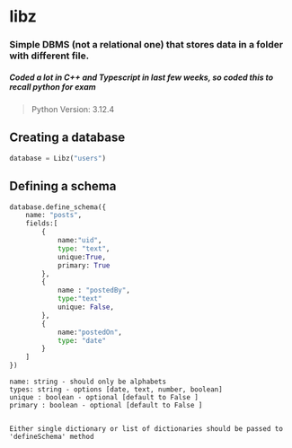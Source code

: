 # libz

### Simple DBMS (not a relational one) that stores data in a folder with different file.

##### Coded a lot in C++ and Typescript in last few weeks, so coded this to recall python for exam

> Python Version: 3.12.4

## Creating a database

```python
database = Libz("users")
```

## Defining a schema

```python
database.define_schema({
    name: "posts",
    fields:[
        {
            name:"uid",
            type: "text",
            unique:True,
            primary: True
        },
        {
            name : "postedBy",
            type:"text"
            unique: False,
        },
        {
            name:"postedOn",
            type: "date"
        }
    ]
})
```

```
name: string - should only be alphabets
types: string - options [date, text, number, boolean]
unique : boolean - optional [default to False ]
primary : boolean - optional [default to False ]


Either single dictionary or list of dictionaries should be passed to 'defineSchema' method

```
